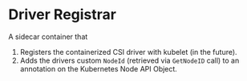# Driver Registrar

A sidecar container that

1. Registers the containerized CSI driver with kubelet (in the future).
2. Adds the drivers custom `NodeId` (retrieved via `GetNodeID` call) to an annotation on the Kubernetes Node API Object.
